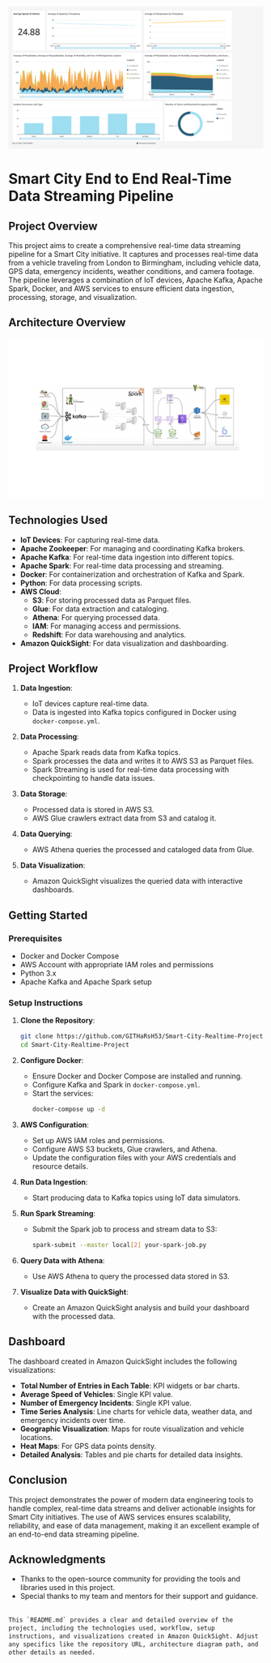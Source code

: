  
![Architecture Diagram](https://github.com/GITHaRsH53/Smart-City-Realtime-Project/blob/master/Analysis.png)
# Smart City End to End Real-Time Data Streaming Pipeline

## Project Overview

This project aims to create a comprehensive real-time data streaming pipeline for a Smart City initiative. It captures and processes real-time data from a vehicle traveling from London to Birmingham, including vehicle data, GPS data, emergency incidents, weather conditions, and camera footage. The pipeline leverages a combination of IoT devices, Apache Kafka, Apache Spark, Docker, and AWS services to ensure efficient data ingestion, processing, storage, and visualization.

## Architecture Overview

![Architecture Diagram](https://github.com/GITHaRsH53/Smart-City-Realtime-Project/blob/master/SysArch.png)

## Technologies Used

- **IoT Devices**: For capturing real-time data.
- **Apache Zookeeper**: For managing and coordinating Kafka brokers.
- **Apache Kafka**: For real-time data ingestion into different topics.
- **Apache Spark**: For real-time data processing and streaming.
- **Docker**: For containerization and orchestration of Kafka and Spark.
- **Python**: For data processing scripts.
- **AWS Cloud**: 
  - **S3**: For storing processed data as Parquet files.
  - **Glue**: For data extraction and cataloging.
  - **Athena**: For querying processed data.
  - **IAM**: For managing access and permissions.
  - **Redshift**: For data warehousing and analytics.
- **Amazon QuickSight**: For data visualization and dashboarding.

## Project Workflow

1. **Data Ingestion**:
   - IoT devices capture real-time data.
   - Data is ingested into Kafka topics configured in Docker using `docker-compose.yml`.

2. **Data Processing**:
   - Apache Spark reads data from Kafka topics.
   - Spark processes the data and writes it to AWS S3 as Parquet files.
   - Spark Streaming is used for real-time data processing with checkpointing to handle data issues.

3. **Data Storage**:
   - Processed data is stored in AWS S3.
   - AWS Glue crawlers extract data from S3 and catalog it.

4. **Data Querying**:
   - AWS Athena queries the processed and cataloged data from Glue.

5. **Data Visualization**:
   - Amazon QuickSight visualizes the queried data with interactive dashboards.

## Getting Started

### Prerequisites

- Docker and Docker Compose
- AWS Account with appropriate IAM roles and permissions
- Python 3.x
- Apache Kafka and Apache Spark setup

### Setup Instructions

1. **Clone the Repository**:
   ```sh
   git clone https://github.com/GITHaRsH53/Smart-City-Realtime-Project.git
   cd Smart-City-Realtime-Project
   ```

2. **Configure Docker**:
   - Ensure Docker and Docker Compose are installed and running.
   - Configure Kafka and Spark in `docker-compose.yml`.
   - Start the services:
     ```sh
     docker-compose up -d
     ```

3. **AWS Configuration**:
   - Set up AWS IAM roles and permissions.
   - Configure AWS S3 buckets, Glue crawlers, and Athena.
   - Update the configuration files with your AWS credentials and resource details.

4. **Run Data Ingestion**:
   - Start producing data to Kafka topics using IoT data simulators.

5. **Run Spark Streaming**:
   - Submit the Spark job to process and stream data to S3:
     ```sh
     spark-submit --master local[2] your-spark-job.py
     ```

6. **Query Data with Athena**:
   - Use AWS Athena to query the processed data stored in S3.

7. **Visualize Data with QuickSight**:
   - Create an Amazon QuickSight analysis and build your dashboard with the processed data.

## Dashboard

The dashboard created in Amazon QuickSight includes the following visualizations:

- **Total Number of Entries in Each Table**: KPI widgets or bar charts.
- **Average Speed of Vehicles**: Single KPI value.
- **Number of Emergency Incidents**: Single KPI value.
- **Time Series Analysis**: Line charts for vehicle data, weather data, and emergency incidents over time.
- **Geographic Visualization**: Maps for route visualization and vehicle locations.
- **Heat Maps**: For GPS data points density.
- **Detailed Analysis**: Tables and pie charts for detailed data insights.

## Conclusion

This project demonstrates the power of modern data engineering tools to handle complex, real-time data streams and deliver actionable insights for Smart City initiatives. The use of AWS services ensures scalability, reliability, and ease of data management, making it an excellent example of an end-to-end data streaming pipeline.

## Acknowledgments

- Thanks to the open-source community for providing the tools and libraries used in this project.
- Special thanks to my team and mentors for their support and guidance.

```

This `README.md` provides a clear and detailed overview of the project, including the technologies used, workflow, setup instructions, and visualizations created in Amazon QuickSight. Adjust any specifics like the repository URL, architecture diagram path, and other details as needed.